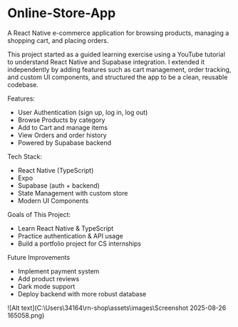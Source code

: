 # Online-Store-App
A React Native e-commerce application for browsing products, managing a shopping cart, and placing orders.

This project started as a guided learning exercise using a YouTube tutorial to understand React Native and Supabase integration. 
I extended it independently by adding features such as cart management, order tracking, and custom UI components, and structured the app to be a clean, reusable codebase.

Features:
- User Authentication (sign up, log in, log out)
- Browse Products by category
- Add to Cart and manage items
- View Orders and order history
- Powered by Supabase backend

Tech Stack:
- React Native (TypeScript)
- Expo
- Supabase (auth + backend)
- State Management with custom store
- Modern UI Components

Goals of This Project:
- Learn React Native & TypeScript
- Practice authentication & API usage
- Build a portfolio project for CS internships

Future Improvements
- Implement payment system
- Add product reviews
- Dark mode support
- Deploy backend with more robust database

![Alt text](C:\Users\34164\rn-shop\assets\images\Screenshot 2025-08-26 165058.png)
